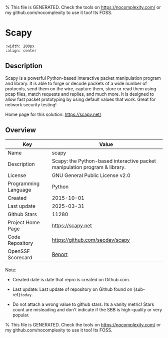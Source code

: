 
% This file is GENERATED. Check the tools on https://nocomplexity.com/ or my github.com/nocomplexity to use it too! Its FOSS. 

# Scapy


```{image} https://github.com/secdev/scapy/raw/master/doc/scapy/graphics/scapy_logo.png 
:width: 200px 
:align: center 
```

## Description 

Scapy is a powerful Python-based interactive packet manipulation program and library. It is able to forge or decode packets of a wide number of protocols, send them on the wire, capture them, store or read them using pcap files, match requests and replies, and much more. It is designed to allow fast packet prototyping by using default values that work. Great for network security testing!

Home page for this solution: https://scapy.net/ 

## Overview 

| Key | Value |
| --- | --- |
| Name | scapy |
| Description | Scapy: the Python-based interactive packet manipulation program & library. |
| License | GNU General Public License v2.0 |
| Programming Language | Python |
| Created | 2015-10-01 |
| Last update | 2025-03-31 |
| Github Stars | 11280 |
| Project Home Page | https://scapy.net |
| Code Repository | https://github.com/secdev/scapy |
| OpenSSF Scorecard | [Report](https://securityscorecards.dev/viewer/?uri=github.com/secdev/scapy) |

Note:
 - Created date is date that repro is created on Github.com. 

- Last update: Last update of repository on Github found on {sub-ref}`today`. 

- Do not attach a wrong value to github stars. Its a vanity metric! Stars count are misleading and 
don't indicate if the SBB is high-quality or very popular.

% This file is GENERATED. Check the tools on https://nocomplexity.com/ or my github.com/nocomplexity to use it too! Its FOSS. 


